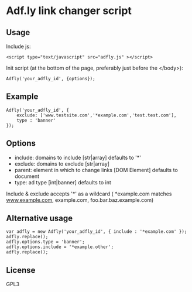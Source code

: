 Adf.ly link changer script
==========================

Usage
-----
Include js:

`<script type="text/javascript" src="adfly.js" ></script>`

Init script (at the bottom of the page, preferably just before the &lt;/body&gt;):

`Adfly('your_adfly_id', {options});`

Example
-------

    Adfly('your_adfly_id', {
        exclude: ['www.testsite.com','*example.com','test.test.com'],
        type : 'banner'
    });

Options
-------

 * include: domains to include [str|array] defaults to '*'
 * exclude: domains to exclude [str|array]
 * parent: element in which to change links [DOM Element] defaults to document
 * type: ad type [int|banner] defaults to int

Include & exclude accepts '*' as a wildcard ( *example.com matches www.example.com, example.com, foo.bar.baz.example.com)

Alternative usage
-----------------

    var adfly = new Adfly('your_adfly_id', { include : '*example.com' });
    adfly.replace();
    adfly.options.type = 'banner';
    adfly.options.include = '*example.other';
    adfly.replace();

License
-------

GPL3


